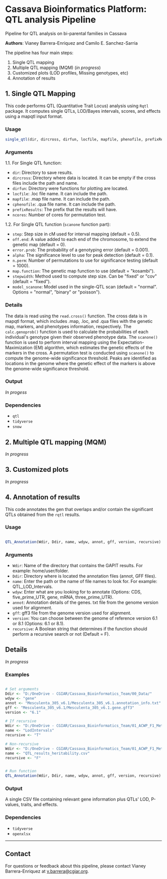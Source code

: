 # Cassava Bioinformatics Platform: QTL analysis Pipeline

Pipeline for QTL analysis on bi-parental families in Cassava

**Authors**: Vianey Barrera-Enriquez and Camilo E. Sanchez-Sarria

The pipeline has four main steps:

1. Single QTL mapping
2. Multiple QTL mapping (MQM) (*in progress*)
3. Customized plots (LOD profiles, Missing genotypes, etc)
4. Annotation of results

## 1. Single QTL Mapping

This code performs QTL (Quantitative Trait Locus) analysis using `Rqtl` package. It computes single QTLs, LOD/Bayes intervals, scores, and effects using a mapqtl input format.

### Usage

```R
single_qtl(dir, dircross, dirfun, locfile, mapfile, phenofile, prefixResults, ncores, step = 0.5, off.end = 0, error.prob = 0.001, alpha = 0.1, n.perm = 1000, map.function = "kosambi", stepwidth = "fixed", model_scanone = "normal")
```

### Arguments

1.1. For Single QTL function:
- `dir`: Directory to save results.
- `dircross`: Directory where data is located. It can be empty if the cross files include the path and name.
- `dirfun`: Directory were functions for plotting are located.
- `locfile`: .loc file name. It can include the path.
- `mapfile`: .map file name. It can include the path.
- `cphenofile`: .qua file name. It can include the path.
- `prefixResults`: The prefix that the results will have.
- `ncores`: Number of cores for permutation test.

1.2. For Single QTL function (`scanone` function part):
- `step`: Step size in cM used for interval mapping (default = 0.5).
- `off.end`: A value added to each end of the chromosome, to extend the genetic map (default = 0).
- `error.prob`: The probability of a genotyping error (default = 0.001).
- `alpha`: The significance level to use for peak detection (default = 0.1).
- `n.perm`: Number of permutations to use for significance testing (default = 1000).
- `map.function`: The genetic map function to use (default = "kosambi").
- `stepwidth`: Method used to compute step size. Can be "fixed" or "cov" (default = "fixed").
- `model_scanone`: Model used in the single-QTL scan (default = "normal". Options = "normal", "binary" or "poisson").

### Details

The data is read using the `read.cross()` function. The cross data is in mapqtl format, which includes .map, .loc, and .qua files with the genetic map, markers, and phenotypes information, respectively.
The `calc.genoprob()` function is used to calculate the probabilities of each individual's genotype given their observed phenotype data.
The `scanone()` function is used to perform interval mapping using the Expectation-Maximization (EM) algorithm, which estimates the genetic effects of the markers in the cross.
A permutation test is conducted using `scanone()` to compute the genome-wide significance threshold.
Peaks are identified as locations in the genome where the genetic effect of the markers is above the genome-wide significance threshold.

### Output

*In progess*

### Dependencies

- `qtl`
- `tidyverse`
- `snow`

## 2. Multiple QTL mapping (MQM)

*In progress*

## 3. Customized plots

*In progress*

## 4. Annotation of results

This code annotates the gen that overlaps and/or contain the significant QTLs obtained from the `rqtl` results.

### Usage

```R

QTL_Annotation(Wdir, Ddir, name, wdyw, annot, gff, version, recursive)

```

### Arguments

- `Wdir`: Name of the directory that contains the GAPIT results. For example: home/user/folder.
- `Ddir`: Directory where is located the annotation files (annot, GFF files).
- `name`: Enter the path or the name of file names to look for. For example: QTL_LOD_Intervals.
- `wdyw`: Enter what are you looking for to annotate (Options: CDS, five_prime_UTR, gene, mRNA, three_prime_UTR).
- `annot`: Annotation details of the genes. txt file from the genome version used for alignment.
- `gff`: gff3 file from the genome version used for alignment.
- `version`: You can choose between the genome of reference version 6.1 or 8.1 (Options: 6.1 or 8.1).
- `recursive`: A Boolean string that determines if the function should perform a recursive search or not (Default = F).


## Details

*In progress*

### Examples

```R

# Set arguments
Ddir <- "D:/OneDrive - CGIAR/Cassava_Bioinformatics_Team/00_Data/"
wdyw <- "gene"
annot <- "Mesculenta_305_v6.1/Mesculenta_305_v6.1.annotation_info.txt"
gff <- "Mesculenta_305_v6.1/Mesculenta_305_v6.1.gene.gff3"
version <- "6.1"

# If recursive
Wdir <- "D:/OneDrive - CGIAR/Cassava_Bioinformatics_Team/01_ACWP_F1_Metabolomics/02_QTL_Analysis/CM8996/Everything/"
name <- "LodIntervals"
recursive <- "T"

# Non-recursive
Wdir <- "D:/OneDrive - CGIAR/Cassava_Bioinformatics_Team/01_ACWP_F1_Metabolomics/02_QTL_Analysis/CM8996/Significant_ones/"
name <- "QTL_results_heritability.csv"
recursive <- "F"


# Run function
QTL_Annotation(Wdir, Ddir, name, wdyw, annot, gff, version, recursive)

```

### Output

A single CSV file containing relevant gene information plus QTLs' LOD, P-values, traits, and effects.

### Dependencies

- `tidyverse`
- `openxlsx`

---

## Contact

For questions or feedback about this pipeline, please contact Vianey Barrera-Enriquez at v.barrera@cgiar.org.